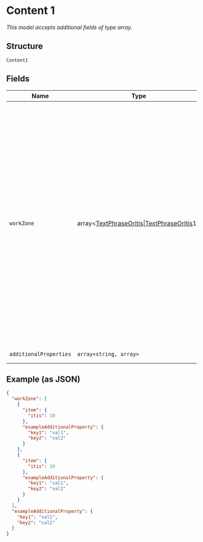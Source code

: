 
# Content 1

*This model accepts additional fields of type array.*

## Structure

`Content1`

## Fields

| Name | Type | Tags | Description | Getter | Setter |
|  --- | --- | --- | --- | --- | --- |
| `workZone` | array<[TextPhraseOrItis](../../doc/models/text-phrase-or-itis.md)\|[TextPhraseOrItis](../../doc/models/text-phrase-or-itis.md)1> | Required | A data frame to allow sequences of ITIS codes, short text strings, and numerical values to be expressed in the normal ITIS vocabulary method and pattern. Note that the allowed text strings are more limited than the normal ITIS format in order to conserve bandwidth.<br><br>**Constraints**: *Minimum Items*: `1`, *Maximum Items*: `16` | getWorkZone(): array | setWorkZone(array workZone): void |
| `additionalProperties` | `array<string, array>` | Optional | - | findAdditionalProperty(string key): array | additionalProperty(string key, array value): void |

## Example (as JSON)

```json
{
  "workZone": [
    {
      "item": {
        "itis": 10
      },
      "exampleAdditionalProperty": {
        "key1": "val1",
        "key2": "val2"
      }
    },
    {
      "item": {
        "itis": 10
      },
      "exampleAdditionalProperty": {
        "key1": "val1",
        "key2": "val2"
      }
    }
  ],
  "exampleAdditionalProperty": {
    "key1": "val1",
    "key2": "val2"
  }
}
```

